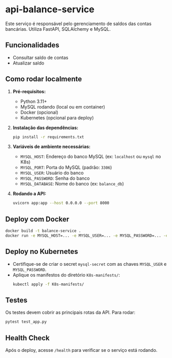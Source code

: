 # api-balance-service

Este serviço é responsável pelo gerenciamento de saldos das contas bancárias. Utiliza FastAPI, SQLAlchemy e MySQL.

## Funcionalidades

- Consultar saldo de contas
- Atualizar saldo

## Como rodar localmente

1. **Pré-requisitos:**
	- Python 3.11+
	- MySQL rodando (local ou em container)
	- Docker (opcional)
	- Kubernetes (opcional para deploy)

2. **Instalação das dependências:**
	```bash
	pip install -r requirements.txt
	```

3. **Variáveis de ambiente necessárias:**
	- `MYSQL_HOST`: Endereço do banco MySQL (ex: `localhost` ou `mysql` no K8s)
	- `MYSQL_PORT`: Porta do MySQL (padrão: `3306`)
	- `MYSQL_USER`: Usuário do banco
	- `MYSQL_PASSWORD`: Senha do banco
	- `MYSQL_DATABASE`: Nome do banco (ex: `balance_db`)

4. **Rodando a API:**
	```bash
	uvicorn app:app --host 0.0.0.0 --port 8000
	```

## Deploy com Docker

```bash
docker build -t balance-service .
docker run -e MYSQL_HOST=... -e MYSQL_USER=... -e MYSQL_PASSWORD=... -e MYSQL_DATABASE=... -p 8000:8000 balance-service
```

## Deploy no Kubernetes

- Certifique-se de criar o secret `mysql-secret` com as chaves `MYSQL_USER` e `MYSQL_PASSWORD`.
- Aplique os manifestos do diretório `K8s-manifests/`:
  ```bash
  kubectl apply -f K8s-manifests/
  ```

## Testes

Os testes devem cobrir as principais rotas da API. Para rodar:

```bash
pytest test_app.py
```

## Health Check

Após o deploy, acesse `/health` para verificar se o serviço está rodando.